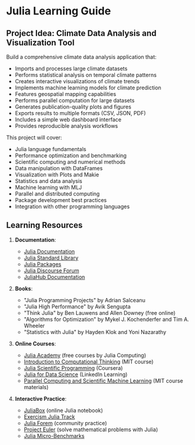 # Julia Learning Guide

## Project Idea: Climate Data Analysis and Visualization Tool

Build a comprehensive climate data analysis application that:

- Imports and processes large climate datasets
- Performs statistical analysis on temporal climate patterns
- Creates interactive visualizations of climate trends
- Implements machine learning models for climate prediction
- Features geospatial mapping capabilities
- Performs parallel computation for large datasets
- Generates publication-quality plots and figures
- Exports results to multiple formats (CSV, JSON, PDF)
- Includes a simple web dashboard interface
- Provides reproducible analysis workflows

This project will cover:

- Julia language fundamentals
- Performance optimization and benchmarking
- Scientific computing and numerical methods
- Data manipulation with DataFrames
- Visualization with Plots and Makie
- Statistics and data analysis
- Machine learning with MLJ
- Parallel and distributed computing
- Package development best practices
- Integration with other programming languages

## Learning Resources

1. **Documentation**:

   - [Julia Documentation](https://docs.julialang.org/en/v1/)
   - [Julia Standard Library](https://docs.julialang.org/en/v1/stdlib/Pkg/)
   - [Julia Packages](https://juliapackages.com/)
   - [Julia Discourse Forum](https://discourse.julialang.org/)
   - [JuliaHub Documentation](https://juliahub.com/ui/Documentation)

2. **Books**:

   - "Julia Programming Projects" by Adrian Salceanu
   - "Julia High Performance" by Avik Sengupta
   - "Think Julia" by Ben Lauwens and Allen Downey (free online)
   - "Algorithms for Optimization" by Mykel J. Kochenderfer and Tim A. Wheeler
   - "Statistics with Julia" by Hayden Klok and Yoni Nazarathy

3. **Online Courses**:

   - [Julia Academy](https://juliaacademy.com/) (free courses by Julia Computing)
   - [Introduction to Computational Thinking](https://computationalthinking.mit.edu/Fall20/) (MIT course)
   - [Julia Scientific Programming](https://www.coursera.org/learn/julia-programming) (Coursera)
   - [Julia for Data Science](https://www.linkedin.com/learning/julia-for-data-science) (LinkedIn Learning)
   - [Parallel Computing and Scientific Machine Learning](https://github.com/mitmath/18337) (MIT course materials)

4. **Interactive Practice**:
   - [JuliaBox](https://juliabox.com/) (online Julia notebook)
   - [Exercism Julia Track](https://exercism.org/tracks/julia)
   - [Julia Forem](https://forem.julialang.org/) (community practice)
   - [Project Euler](https://projecteuler.net/) (solve mathematical problems with Julia)
   - [Julia Micro-Benchmarks](https://github.com/JuliaLang/julia/tree/master/test/perf/micro)
